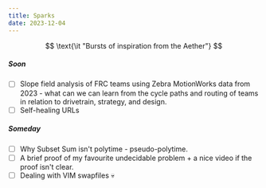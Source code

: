 ```yaml
---
title: Sparks
date: 2023-12-04
---
```


$$
\text{\it "Bursts of inspiration from the Aether"}
$$


##### Soon
- [ ] Slope field analysis of FRC teams using Zebra MotionWorks data from 2023 - what can we can learn from the cycle paths and routing of teams in relation to drivetrain, strategy, and design.
- [ ] Self-healing URLs

##### Someday
- [ ] Why Subset Sum isn't polytime - pseudo-polytime.
- [ ] A brief proof of my favourite undecidable problem + a nice video if the proof isn't clear.
- [ ] Dealing with VIM swapfiles 💀
